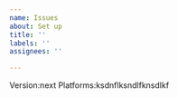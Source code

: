 ```yaml
---
name: Issues
about: Set up
title: ''
labels: ''
assignees: ''

---
```


Version:next
Platforms:ksdnflksndlfknsdlkf
